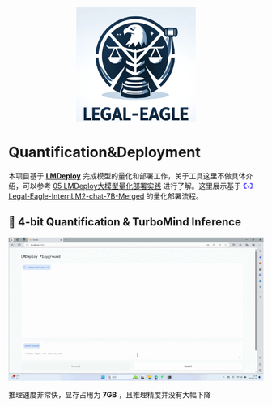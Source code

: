 <div align="center">
  
![Image](../img/logo.png)

</div><div align="left">
  
<h1>Quantification&Deployment
  
</h1>
</div>

本项目基于 [**LMDeploy**](https://github.com/InternLM/Imdeploy) 完成模型的量化和部署工作，关于工具这里不做具体介绍，可以参考 [05 LMDeploy大模型量化部署实践](https://blog.csdn.net/Wzxdecsdn/article/details/135623580) 进行了解。这里展示基于 [<img src="../img/modelscope_logo.png" width="20px" /> Legal-Eagle-InternLM2-chat-7B-Merged](https://www.modelscope.cn/models/wangzixinxinxin/Legal-Eagle-InternLM2-chat-7B-Merged/files) 的量化部署流程。

## 🧷 4-bit Quantification & TurboMind Inference

![consult_demo](../img/Quantification&TurboMind_Inference.gif)

推理速度非常快，显存占用为 **7GB** ，且推理精度并没有大幅下降
 
